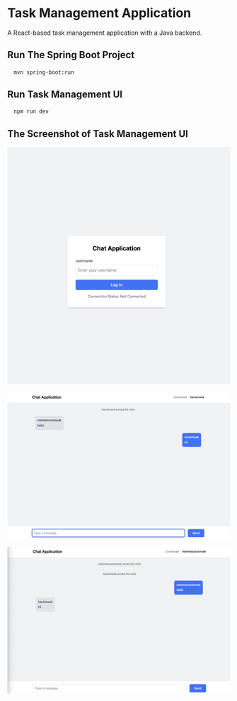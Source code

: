# Task Management Application

A React-based task management application with a Java backend.


## Run The Spring Boot Project

```bash
  mvn spring-boot:run
```
## Run Task Management UI

```bash
  npm run dev
```

## The Screenshot of Task Management UI 
![Logo](real-time-chat-ui/public/images/login_screenshot.png)

![Logo](real-time-chat-ui/public/images/home_screenshot_1.png)

![Logo](real-time-chat-ui/public/images/home_screenshot_2.png)



